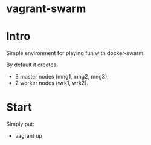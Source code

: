 # vagrant-swarm

# Intro 

Simple environment for playing fun with docker-swarm.

By default it creates:
* 3 master nodes (mng1, mng2, mng3),
* 2 worker nodes (wrk1, wrk2).

# Start

Simply put:
* vagrant up
